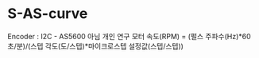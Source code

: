 # S-AS-curve
Encoder : I2C - AS5600 아님
개인 연구
모터 속도(RPM) = (펄스 주파수(Hz)*60초/분)/(스텝 각도(도/스텝)*마이크로스텝 설정값(스텝/스텝))



